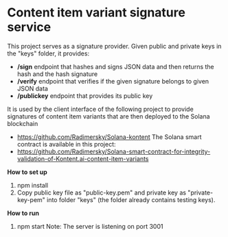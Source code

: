 # Content item variant signature service

This project serves as a signature provider.
Given public and private keys in the "keys" folder, it provides:
- **/sign** endpoint that hashes and signs JSON data and then returns the hash and the hash signature
- **/verify** endpoint that verifies if the given signature belongs to given JSON data
- **/publickey** endpoint that provides its public key

It is used by the client interface of the following project to provide signatures of content item variants that are then deployed to the Solana blockchain
- https://github.com/Radimersky/Solana-kontent
The Solana smart contract is available in this project:
- https://github.com/Radimersky/Solana-smart-contract-for-integrity-validation-of-Kontent.ai-content-item-variants


**How to set up**
1. npm install
2. Copy public key file as "public-key.pem" and private key as "private-key-pem" into folder "keys" (the folder already contains testing keys).

**How to run**
1. npm start
   Note: The server is listening on port 3001
